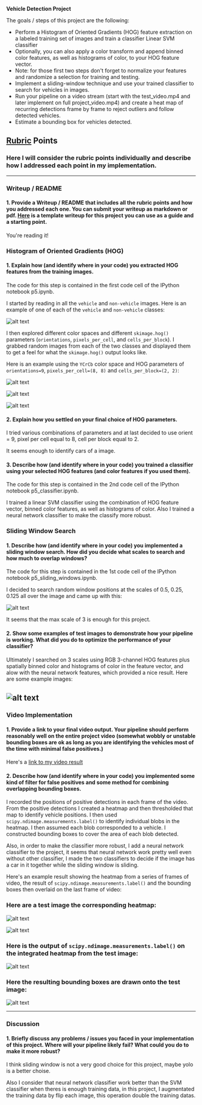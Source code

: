 **Vehicle Detection Project**

The goals / steps of this project are the following:

* Perform a Histogram of Oriented Gradients (HOG) feature extraction on a labeled training set of images and train a classifier Linear SVM classifier
* Optionally, you can also apply a color transform and append binned color features, as well as histograms of color, to your HOG feature vector. 
* Note: for those first two steps don't forget to normalize your features and randomize a selection for training and testing.
* Implement a sliding-window technique and use your trained classifier to search for vehicles in images.
* Run your pipeline on a video stream (start with the test_video.mp4 and later implement on full project_video.mp4) and create a heat map of recurring detections frame by frame to reject outliers and follow detected vehicles.
* Estimate a bounding box for vehicles detected.

[//]: # (Image References)
[image1]: ./data/example_image.png
[image2]: ./data/hog_example.png
[image3]: ./data/sliding_windows.png
[image4]: ./data/car_with_sliding_windows.png
[image5]: ./examples/bboxes_and_heat.png
[image6]: ./examples/labels_map.png
[image7]: ./examples/output_bboxes.png
[image8]: ./data/car_with_heatmap.png
[image9]: ./data/car_with_label.png
[image10]: ./data/car_with_rawlabel.png
[image11]: ./data/hog_example2.png
[image12]: ./data/hog_example3.png
[video1]: ./output_video.mp4

## [Rubric](https://review.udacity.com/#!/rubrics/513/view) Points
### Here I will consider the rubric points individually and describe how I addressed each point in my implementation.  

---
### Writeup / README

#### 1. Provide a Writeup / README that includes all the rubric points and how you addressed each one.  You can submit your writeup as markdown or pdf.  [Here](https://github.com/udacity/CarND-Vehicle-Detection/blob/master/writeup_template.md) is a template writeup for this project you can use as a guide and a starting point.  

You're reading it!

### Histogram of Oriented Gradients (HOG)

#### 1. Explain how (and identify where in your code) you extracted HOG features from the training images.

The code for this step is contained in the first code cell of the IPython notebook p5.ipynb.  

I started by reading in all the `vehicle` and `non-vehicle` images.  Here is an example of one of each of the `vehicle` and `non-vehicle` classes:

![alt text][image1]

I then explored different color spaces and different `skimage.hog()` parameters (`orientations`, `pixels_per_cell`, and `cells_per_block`).  I grabbed random images from each of the two classes and displayed them to get a feel for what the `skimage.hog()` output looks like.

Here is an example using the `YCrCb` color space and HOG parameters of `orientations=9`, `pixels_per_cell=(8, 8)` and `cells_per_block=(2, 2)`:


![alt text][image2]

![alt text][image11]

![alt text][image12]

#### 2. Explain how you settled on your final choice of HOG parameters.

I tried various combinations of parameters and at last decided to use orient = 9, pixel per cell equal to 8, cell per block equal to 2.

It seems enough to identify cars of a image.

#### 3. Describe how (and identify where in your code) you trained a classifier using your selected HOG features (and color features if you used them).

The code for this step is contained in the 2nd code cell of the IPython notebook p5_classifier.ipynb.  

I trained a linear SVM classifier using the combination of HOG feature vector, binned color features, as well as histograms of color.
Also I trained a neural network classifier to make the classify more robust.

### Sliding Window Search

#### 1. Describe how (and identify where in your code) you implemented a sliding window search.  How did you decide what scales to search and how much to overlap windows?

The code for this step is contained in the 1st code cell of the IPython notebook p5_sliding_windows.ipynb.  

I decided to search random window positions at the scales of 0.5, 0.25, 0.125 all over the image and came up with this:

![alt text][image3]

It seems that the max scale of 3 is enough for this project.

#### 2. Show some examples of test images to demonstrate how your pipeline is working.  What did you do to optimize the performance of your classifier?

Ultimately I searched on 3 scales using RGB 3-channel HOG features plus spatially binned color and histograms of color in the feature vector, and alow with the neural network features, which provided a nice result.  Here are some example images:

![alt text][image4]
---

### Video Implementation

#### 1. Provide a link to your final video output.  Your pipeline should perform reasonably well on the entire project video (somewhat wobbly or unstable bounding boxes are ok as long as you are identifying the vehicles most of the time with minimal false positives.)
Here's a [link to my video result](./output_video.mp4)


#### 2. Describe how (and identify where in your code) you implemented some kind of filter for false positives and some method for combining overlapping bounding boxes.

I recorded the positions of positive detections in each frame of the video.  From the positive detections I created a heatmap and then thresholded that map to identify vehicle positions.  I then used `scipy.ndimage.measurements.label()` to identify individual blobs in the heatmap.  I then assumed each blob corresponded to a vehicle.  I constructed bounding boxes to cover the area of each blob detected.

Also, in order to make the classifier more robust, I add a neural network classifier to the project, it seems that neural network work pretty well even without other classifier, I made the two classifiers to decide if the image has a car in it together while the sliding window is sliding.

Here's an example result showing the heatmap from a series of frames of video, the result of `scipy.ndimage.measurements.label()` and the bounding boxes then overlaid on the last frame of video:

### Here are a test image the corresponding heatmap:

![alt text][image4]

![alt text][image8]

### Here is the output of `scipy.ndimage.measurements.label()` on the integrated heatmap from the test image:
![alt text][image10]

### Here the resulting bounding boxes are drawn onto the test image:
![alt text][image9]



---

### Discussion

#### 1. Briefly discuss any problems / issues you faced in your implementation of this project.  Where will your pipeline likely fail?  What could you do to make it more robust?

I think sliding window is not a very good choice for this project, maybe yolo is a better choise.

Also I consider that neural network classifier work better than the SVM classifier when theres is enough training data, in this project, I augmentated the training data by flip each image, this operation double the training datas.
